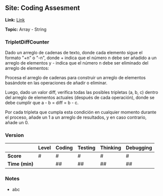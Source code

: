 ## Site: Coding Assesment

**Link:** [Link]()

**Topic:** Array - String

### TripletDiffCounter

Dado un arreglo de cadenas de texto, donde cada elemento sigue el formato "+n" o "-n", 
donde + indica que el número n debe ser añadido a un arreglo de elementos y - indica 
que el número n debe ser eliminado del arreglo de elementos:

Procesa el arreglo de cadenas para construir un arreglo de elementos basándote en las 
operaciones de añadir o eliminar.

Luego, dado un valor diff, verifica todas las posibles tripletas (a, b, c) dentro del 
arreglo de elementos actuales (después de cada operación), donde se debe cumplir 
que a - b = diff = b - c.

Por cada tripleta que cumpla esta condición en cualquier momento durante el proceso, 
añade un 1 a un arreglo de resultados, y en caso contrario, añade un 0.

### Version #

|           | Level | Coding | Testing | Thinking | Debugging  |
|-----------|-------|--------|---------|----------|------------|
| **Score** | #     | #      | #       | #        | #          |
| **Time (min)** | | ## | ## | ## | ## |

### Notes
- abc
